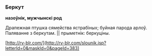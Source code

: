 ### Беркут
**назоўнік, мужчынскі род**

Драпежная птушка сямейства ястрабіных; буйная парода арлоў. Паляванне з беркутам. || прыметнік: беркуціны.

<a rel="author">[http://rv-blr.com/](http://rv-blr.com/slounik.jsp?letterId=0&maskId=0&pageId=383)</a>
